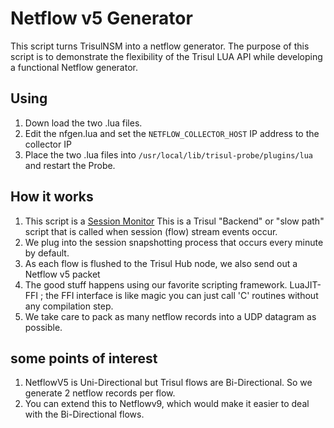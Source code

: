 Netflow v5 Generator
====================

This script turns TrisulNSM into a netflow generator. 
The purpose of this script is to demonstrate the flexibility of the Trisul LUA API while developing a functional Netflow generator.


Using
-----


1. Down load the two .lua files.
2. Edit the nfgen.lua and set the `NETFLOW_COLLECTOR_HOST` IP address to the collector IP
3. Place the two .lua files into `/usr/local/lib/trisul-probe/plugins/lua` and restart the Probe.


How it works
------------

1. This script is a [Session Monitor](https://www.trisul.org/docs/lua/sg_monitor.html)  This is a Trisul "Backend" or "slow path" script that is called when session (flow) stream events occur.  
2. We plug into the session snapshotting process that occurs every minute by default.  
3. As each flow is flushed to the Trisul Hub node, we also send out a Netflow v5 packet
4. The good stuff happens using our favorite scripting framework. LuaJIT-FFI ; the FFI interface is like magic you can just call 'C' routines without any compilation step.  
5. We take care to pack as many netflow records into a UDP datagram as possible. 

some points of interest
------------------------

1. NetflowV5 is Uni-Directional but Trisul flows are Bi-Directional. So we generate 2 netflow records per flow. 
2. You can extend this to Netflowv9, which would make it easier to deal with the Bi-Directional flows. 




